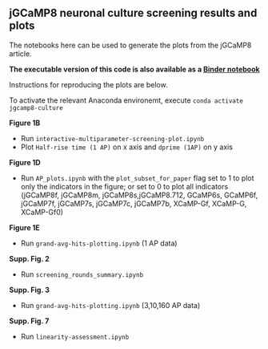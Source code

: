 ## jGCaMP8 neuronal culture screening results and plots

The notebooks here can be used to generate the plots from the jGCaMP8 article.

**The executable version of this code is also available as a [Binder notebook](https://mybinder.org/v2/gh/ilyakolb/jGCaMP8-neuron-culture-screen/HEAD?labpath=interactive-multiparameter-screening-plot.ipynb)**


Instructions for reproducing the plots are below.

To activate the relevant Anaconda environemt, execute `conda activate jgcamp8-culture`

**Figure 1B**

* Run `interactive-multiparameter-screening-plot.ipynb`
* Plot `Half-rise time (1 AP)` on x axis and `dprime (1AP)` on y axis

**Figure 1D**

* Run `AP_plots.ipynb` with the `plot_subset_for_paper` flag set to 1 to plot only the indicators in the figure; or set to 0 to plot all indicators (jGCaMP8f, jGCaMP8m, jGCaMP8s,jGCaMP8.712, GCaMP6s, GCaMP6f, jGCaMP7f, jGCaMP7s, jGCaMP7c, jGCaMP7b, XCaMP-Gf, XCaMP-G, XCaMP-Gf0)

**Figure 1E**

* Run `grand-avg-hits-plotting.ipynb` (1 AP data)

**Supp. Fig. 2**

* Run `screening_rounds_summary.ipynb`

**Supp. Fig. 3**

* Run `grand-avg-hits-plotting.ipynb` (3,10,160 AP data)

**Supp. Fig. 7**

* Run `linearity-assessment.ipynb`